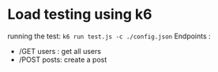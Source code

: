 # Load testing using k6

running the test:  `k6 run test.js -c ./config.json`
Endpoints :
 - /GET users : get all users  
 - /POST posts: create a post